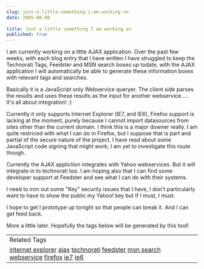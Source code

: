 ```yaml
---
slug: just-a-little-something-i-am-working-on
date: 2005-08-08
 
title: Just a little something I am working on
published: true
---
```

I am currently working on a little AJAX application.  Over the past few weeks, with each blog entry that I have written I have struggled to keep the Technorati Tags, Feedster and MSN search boxes up todate, with the AJAX application I will automatically be able to generate these information boxes with relevant tags and searches.<p />Basically it is a JavaScript only Webservice queryer.  The client side parses the results and uses these results as the input for another webservice..... It's all about integration! :)<p />Currently it only supports Internet Explorer (IE7, and IE6), Firefox support is lacking at the moment, purely because I cannot import datasources from sites other than the current domain.  I think this is a major downer really.  I am quite restriced with what I can do in Firefox, but I suppose that is part and partial of the secure nature of the project.  I have read about some JavaScript code signing that might work; I am yet to investigate this route though.<p />Currently the AJAX appliction integrates with Yahoo webservices.  But it will integrate in to technorati too.  I am hoping also that I can find some developer support at Feedster and see what I can do with their systems.<p />I need to iron out some "Key" security issues that I have, I don't particularly want to have to show the public my Yahoo! key but If I must, I must.<p />I hope to get I prototype up tonight so that people can break it.  And I can get feed back.<p />More a little later.  Hopefully the tags below will be generated by this tool!<br /><table class="TechnoratiHead TagHeader">
<tr><td>Related Tags</td></tr>
<tr class="Technorati"><td>
<a href="https://paul.kinlan.me/tags/internet%20explorer" class="Tag" rel="tag">internet explorer</a> <a href="https://paul.kinlan.me/tags/ajax" class="Tag" rel="tag">ajax</a> <a href="https://paul.kinlan.me/tags/technorati" class="Tag" rel="tag">technorati</a> <a href="https://paul.kinlan.me/tags/feedster" class="Tag" rel="tag">feedster</a> <a href="https://paul.kinlan.me/tags/msn%20search" class="Tag" rel="tag">msn search</a> <a href="https://paul.kinlan.me/tags/webservice" class="Tag" rel="tag">webservice</a> <a href="https://paul.kinlan.me/tags/firefox" class="Tag" rel="tag">firefox</a> <a href="https://paul.kinlan.me/tags/ie7" class="Tag" rel="tag">ie7</a> <a href="https://paul.kinlan.me/tags/ie6" class="Tag" rel="tag">ie6</a>
</td></tr>
</table><div class="blogger-post-footer"><img class="posterous_download_image" src="https://blogger.googleusercontent.com/tracker/8109338-112352777554810017?l=www.kinlan.co.uk%2Findex.html" height="1" alt="" width="1" /></div>

